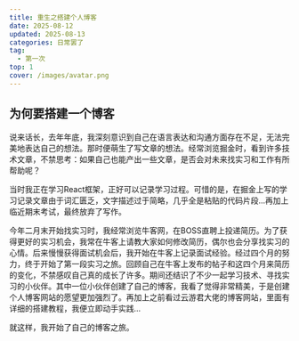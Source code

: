 ```yaml
---
title: 重生之搭建个人博客
date: 2025-08-12
updated: 2025-08-13
categories: 日常罢了
tag:
  - 第一次
top: 1
cover: /images/avatar.png
---
```


## 为何要搭建一个博客

说来话长，去年年底，我深刻意识到自己在语言表达和沟通方面存在不足，无法完美地表达自己的想法。那时便萌生了写文章的想法。经常浏览掘金时，看到许多技术文章，不禁思考：如果自己也能产出一些文章，是否会对未来找实习和工作有所帮助呢？

当时我正在学习React框架，正好可以记录学习过程。可惜的是，在掘金上写的学习记录文章由于词汇匮乏，文字描述过于简略，几乎全是粘贴的代码片段...再加上临近期末考试，最终放弃了写作。

今年二月末开始找实习时，我经常浏览牛客网，在BOSS直聘上投递简历。为了获得更好的实习机会，我常在牛客上请教大家如何修改简历，偶尔也会分享找实习的心情。后来慢慢获得面试机会后，我开始在牛客上记录面试经验。经过四个月的努力，终于开始了第一段实习之旅。回顾自己在牛客上发布的帖子和这四个月来简历的变化，不禁感叹自己真的成长了许多。期间还结识了不少一起学习技术、寻找实习的小伙伴。其中一位小伙伴创建了自己的博客，我看了觉得非常精美，于是创建个人博客网站的愿望更加强烈了。再加上之前看过云游君大佬的博客网站，里面有详细的搭建教程，我便立即动手实践...

就这样，我开始了自己的博客之旅。

